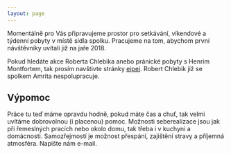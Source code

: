 ```yaml
---
layout: page
---
```


Momentálně pro Vás připravujeme prostor pro setkávání, víkendové a týdenní pobyty v místě sídla spolku. Pracujeme na tom, abychom první návštěvníky uvítali již na jaře 2018.

<p class="message">
  Pokud hledáte akce Roberta Chlebika anebo pránické pobyty s Henrim Montfortem, tak prosím navštivte stránky <a href="http://eipei.eu">eipei</a>. Robert Chlebik již se spolkem Amrita nespolupracuje.
</p>

## Výpomoc

Práce tu teď máme opravdu hodně, pokud máte čas a chuť, tak velmi uvítáme dobrovolnou (i placenou) pomoc. Možnosti seberealizace jsou jak při řemeslných pracích nebo okolo domu, tak třeba i v kuchyni a domácnosti. Samozřejmostí je možnost přespání, zajištění stravy a příjemná atmosféra. Napište nám e-mail.
